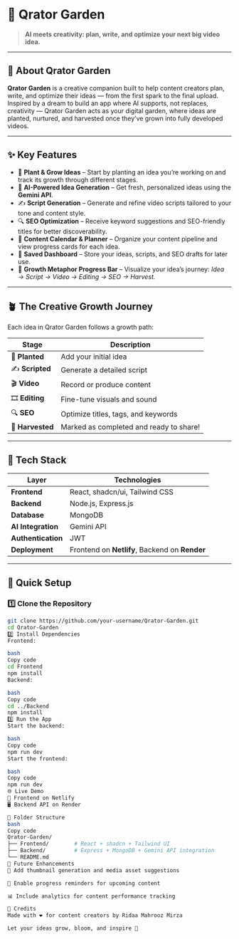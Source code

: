 # 🌿 Qrator Garden

> **AI meets creativity: plan, write, and optimize your next big video idea.**

---

## 🌱 **About Qrator Garden**

**Qrator Garden** is a creative companion built to help content creators plan, write, and optimize their ideas — from the first spark to the final upload.  
Inspired by a dream to build an app where AI supports, not replaces, creativity — Qrator Garden acts as your digital garden, where ideas are planted, nurtured, and harvested once they’ve grown into fully developed videos.

---

## ✨ **Key Features**

- 🌱 **Plant & Grow Ideas** – Start by planting an idea you’re working on and track its growth through different stages.  
- 🧠 **AI-Powered Idea Generation** – Get fresh, personalized ideas using the **Gemini API**.  
- ✍️ **Script Generation** – Generate and refine video scripts tailored to your tone and content style.  
- 🔍 **SEO Optimization** – Receive keyword suggestions and SEO-friendly titles for better discoverability.  
- 📆 **Content Calendar & Planner** – Organize your content pipeline and view progress cards for each idea.  
- 💾 **Saved Dashboard** – Store your ideas, scripts, and SEO drafts for later use.  
- 🌻 **Growth Metaphor Progress Bar** – Visualize your idea’s journey: *Idea → Script → Video → Editing → SEO → Harvest.*

---

## 🪴 **The Creative Growth Journey**

Each idea in Qrator Garden follows a growth path:

| Stage | Description |
|--------|--------------|
| 🌱 **Planted** | Add your initial idea |
| ✍️ **Scripted** | Generate a detailed script |
| 🎬 **Video** | Record or produce content |
| 🎞️ **Editing** | Fine-tune visuals and sound |
| 🔍 **SEO** | Optimize titles, tags, and keywords |
| 🌾 **Harvested** | Marked as completed and ready to share! |

---

## 🧰 **Tech Stack**

| Layer | Technologies |
|--------|--------------|
| **Frontend** | React, shadcn/ui, Tailwind CSS |
| **Backend** | Node.js, Express.js |
| **Database** | MongoDB |
| **AI Integration** | Gemini API |
| **Authentication** | JWT |
| **Deployment** | Frontend on **Netlify**, Backend on **Render** |

---

## 🚀 **Quick Setup**

### 1️⃣ **Clone the Repository**
```bash
git clone https://github.com/your-username/Qrator-Garden.git
cd Qrator-Garden
2️⃣ Install Dependencies
Frontend:

bash
Copy code
cd Frontend
npm install
Backend:

bash
Copy code
cd ../Backend
npm install
3️⃣ Run the App
Start the backend:

bash
Copy code
npm run dev
Start the frontend:

bash
Copy code
npm run dev
🌐 Live Demo
🔗 Frontend on Netlify
🖥️ Backend API on Render

🧩 Folder Structure
bash
Copy code
Qrator-Garden/
├── Frontend/        # React + shadcn + Tailwind UI
├── Backend/         # Express + MongoDB + Gemini API integration
└── README.md
📅 Future Enhancements
🎨 Add thumbnail generation and media asset suggestions

🔔 Enable progress reminders for upcoming content

📊 Include analytics for content performance tracking

💖 Credits
Made with ❤️ for content creators by Ridaa Mahrooz Mirza

Let your ideas grow, bloom, and inspire 🌻

